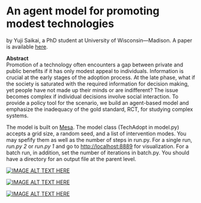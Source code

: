 # An agent model for promoting modest technologies
by Yuji Saikai, a PhD student at University of Wisconsin—Madison. A paper is available [here](draft.pdf).

**Abstract**  
Promotion of a technology often encounters a gap between private and public benefits if it has only modest appeal to individuals. Information is crucial at the early stages of the adoption process. At the late phase, what if the society is saturated with the required information for decision making, yet people have not made up their minds or are indifferent? The issue becomes complex if individual decisions involve social interaction. To provide a policy tool for the scenario, we build an agent-based model and emphasize the inadequacy of the gold standard, RCT, for studying complex systems.  

The model is built on [Mesa](https://github.com/projectmesa/mesa). The model class (TechAdopt in model.py) accepts a grid size, a random seed, and a list of intervention modes. You may spefify them as well as the number of steps in run.py. For a single run, _run.py 2_ or _run.py 1_ and go to <http://localhost:8889> for visualization. For a batch run, in addition, set the number of iterations in batch.py. You should have a directory for an output file at the parent level.

[![IMAGE ALT TEXT HERE](http://img.youtube.com/vi/https://youtu.be/pD7sCw36_fc/0.jpg)](http://www.youtube.com/watch?v=https://youtu.be/pD7sCw36_fc)

[![IMAGE ALT TEXT HERE](http://img.youtube.com/vi/https://youtu.be/5Ihb4MFc3NQ/0.jpg)](http://www.youtube.com/watch?v=https://youtu.be/5Ihb4MFc3NQ)

[![IMAGE ALT TEXT HERE](http://img.youtube.com/vi/N-mOrue5NQE/0.jpg)](http://www.youtube.com/watch?v=N-mOrue5NQE)
